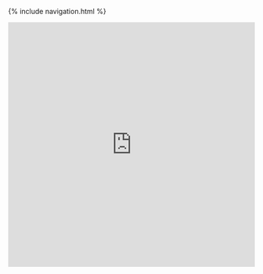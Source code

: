 {% include navigation.html %}
                                                                                                                        
<iframe frameborder="0" width="100%" height="500px" src="https://replit.com/@NatalieBeckwith/DataStructuresProject?embed=true"></iframe>
